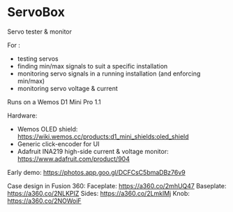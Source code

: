# ServoBox
Servo tester &amp; monitor

For :
 - testing servos
 - finding min/max signals to suit a specific installation
 - monitoring servo signals in a running installation (and enforcing min/max)
 - monitoring servo voltage & current

Runs on a Wemos D1 Mini Pro 1.1

Hardware:
 - Wemos OLED shield: https://wiki.wemos.cc/products:d1_mini_shields:oled_shield
 - Generic click-encoder for UI
 - Adafruit INA219 high-side current & voltage monitor: https://www.adafruit.com/product/904

Early demo: https://photos.app.goo.gl/DCFCsC5bmaDBz76v9

Case design in Fusion 360:
Faceplate: https://a360.co/2mhUQ47
Baseplate: https://a360.co/2NLKPIZ
Sides: https://a360.co/2LmklMj
Knob: https://a360.co/2NOWoiF


